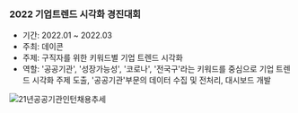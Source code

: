 ### 2022 기업트렌드 시각화 경진대회 

- 기간: 2022.01 ~ 2022.03
- 주최: 데이콘
- 주제: 구직자를 위한 키워드별 기업 트렌드 시각화 
- 역할: '공공기관', '성장가능성', '코로나', '전국구'라는 키워드를 중심으로 기업 트렌드 시각화 주제 도출, '공공기관'부문의 데이터 수집 및 전처리, 대시보드 개발

![21년공공기관인턴채용추세](https://github.com/gyu-yeong/PROJECT/assets/139207337/23809b2d-3f05-4d12-a5c1-5994682e749d)
